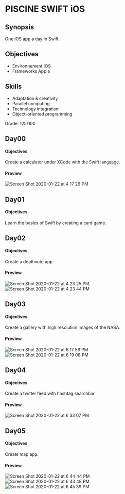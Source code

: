 # PISCINE SWIFT iOS

## Synopsis
One iOS app a day in Swift.

## Objectives
- Environnement iOS
- Frameworks Apple

## Skills
- Adaptation & creativity
- Parallel computing
- Technology integration
- Object-oriented programming

Grade: 125/100

## Day00
#### Objectives
Create a calculator under XCode with the Swift language.

#### Preview
![Screen Shot 2020-01-22 at 4 17 26 PM](https://user-images.githubusercontent.com/38137535/72991459-5410f980-3df2-11ea-9b66-739b5ce1519c.png)

## Day01
#### Objectives
Learn the basics of Swift by creating a card game.

## Day02
#### Objectives
Create a deathnote app.

#### Preview
![Screen Shot 2020-01-22 at 4 23 25 PM](https://user-images.githubusercontent.com/38137535/72991635-a18d6680-3df2-11ea-9bf7-57009ca71a1a.png)![Screen Shot 2020-01-22 at 4 23 44 PM](https://user-images.githubusercontent.com/38137535/72991638-a3572a00-3df2-11ea-8c7c-648aa3c09c53.png)

## Day03
#### Objectives
Create a gallery with high resolution images of the NASA.

#### Preview
![Screen Shot 2020-01-22 at 6 17 56 PM](https://user-images.githubusercontent.com/38137535/72991728-c7b30680-3df2-11ea-97bf-42dd43faec49.png)![Screen Shot 2020-01-22 at 6 19 08 PM](https://user-images.githubusercontent.com/38137535/72991733-caadf700-3df2-11ea-9330-1cb2706a7e72.png)

## Day04
#### Objectives
Create a twitter feed with hashtag searchbar.

#### Preview
![Screen Shot 2020-01-22 at 6 33 07 PM](https://user-images.githubusercontent.com/38137535/72991816-f630e180-3df2-11ea-89e6-1aa2be34ee57.png)


## Day05
#### Objectives
Create map app.

#### Preview
![Screen Shot 2020-01-22 at 6 44 44 PM](https://user-images.githubusercontent.com/38137535/72991844-05179400-3df3-11ea-8afd-268c4689997d.png)![Screen Shot 2020-01-22 at 6 43 48 PM](https://user-images.githubusercontent.com/38137535/72991846-05b02a80-3df3-11ea-8d10-67dbd009a4d5.png)![Screen Shot 2020-01-22 at 6 45 39 PM](https://user-images.githubusercontent.com/38137535/72991848-05b02a80-3df3-11ea-89cd-4023565751a5.png)
